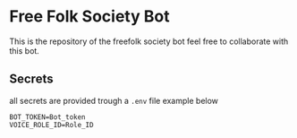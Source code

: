 # Free Folk Society Bot

This is the repository of the freefolk society bot
feel free to collaborate with this bot.


## Secrets
all secrets are provided trough a `.env` file example below
```
BOT_TOKEN=Bot_token
VOICE_ROLE_ID=Role_ID
```